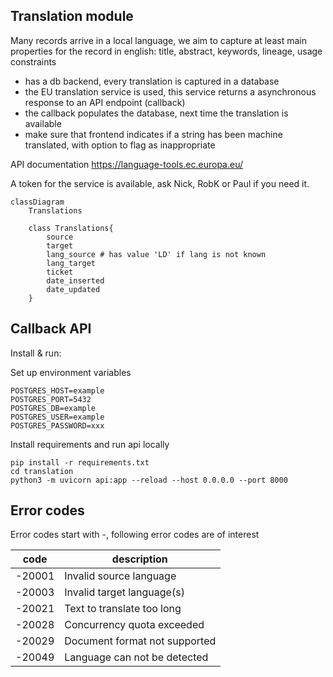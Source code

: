 ## Translation module

Many records arrive in a local language, we aim to capture at least main properties for the record in english: title, abstract, keywords, lineage, usage constraints

- has a db backend, every translation is captured in a database
- the EU translation service is used, this service returns a asynchronous response to an API endpoint (callback)
- the callback populates the database, next time the translation is available
- make sure that frontend indicates if a string has been machine translated, with option to flag as inappropriate

API documentation <https://language-tools.ec.europa.eu/>

A token for the service is available, ask Nick, RobK or Paul if you need it.

```mermaid
classDiagram
    Translations 
 
    class Translations{
        source
        target
        lang_source # has value 'LD' if lang is not known
        lang_target
        ticket
        date_inserted
        date_updated
    }

```

## Callback API

Install & run:

Set up environment variables

```
POSTGRES_HOST=example
POSTGRES_PORT=5432
POSTGRES_DB=example
POSTGRES_USER=example
POSTGRES_PASSWORD=xxx
```

Install requirements and run api locally
```
pip install -r requirements.txt
cd translation
python3 -m uvicorn api:app --reload --host 0.0.0.0 --port 8000
```


## Error codes

Error codes start with -, following error codes are of interest

| code   | description |
| ---    | --- | 
| -20001 | Invalid source language | 
| -20003 | Invalid target language(s) | 
| -20021 | Text to translate too long | 
| -20028 | Concurrency quota exceeded | 
| -20029 | Document format not supported | 
| -20049 | Language can not be detected | 
